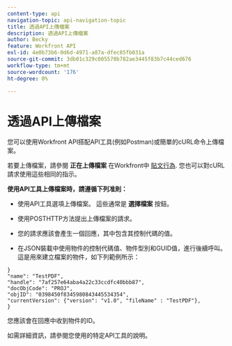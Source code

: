 ```yaml
---
content-type: api
navigation-topic: api-navigation-topic
title: 透過API上傳檔案
description: 透過API上傳檔案
author: Becky
feature: Workfront API
exl-id: 4e0b73b6-0d6d-4971-a87a-dfec85fb031a
source-git-commit: 3db01c329c005570b782ae3445f83b7c44ced676
workflow-type: tm+mt
source-wordcount: '176'
ht-degree: 0%

---
```


# 透過API上傳檔案

您可以使用Workfront API搭配API工具(例如Postman)或簡單的cURL命令上傳檔案。

若要上傳檔案，請參閱 **正在上傳檔案** 在Workfront中 [貼文行為](/help/quicksilver/wf-api/general/api-basics.md#post-behavior). 您也可以對cURL請求使用這些相同的指示。

**使用API工具上傳檔案時，請遵循下列准則：**

* 使用API工具選項上傳檔案。 這些通常是 **選擇檔案** 按鈕。

* 使用POSTHTTP方法提出上傳檔案的請求。

* 您的請求應該會產生一個回應，其中包含其控制代碼的值。

* 在JSON裝載中使用物件的控制代碼值、物件型別和GUID值，進行後續呼叫。 這是用來建立檔案的物件，如下列範例所示：

```
}
"name": "TestPDF",
"handle": "7af257e64aba4a22c33ccdfc40bbb87",
"docObjCode": "PROJ",
"objID": "0398450f8345980843445534354",
"currentVersion": {"version": "v1.0", "fileName" : "TestPDF"},
}
```

您應該會在回應中收到物件的ID。

如需詳細資訊，請參閱您使用的特定API工具的說明。
